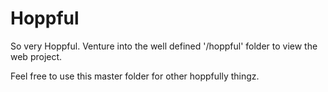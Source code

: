 # Hoppful
So very Hoppful. 
Venture into the well defined '/hoppful' folder to view the web project.

Feel free to use this master folder for other hoppfully thingz.
